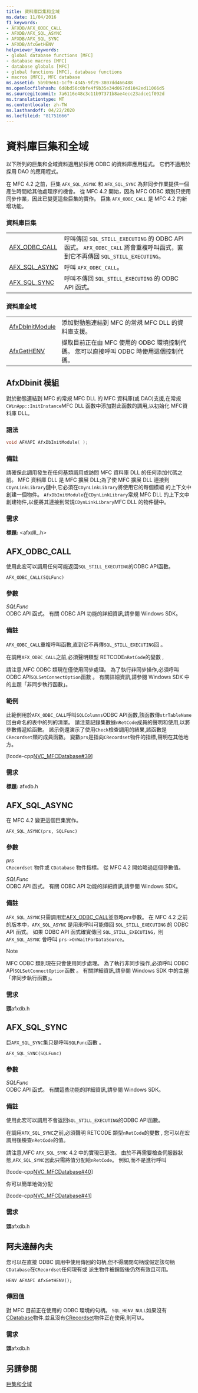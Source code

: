 ```yaml
---
title: 資料庫巨集和全域
ms.date: 11/04/2016
f1_keywords:
- AFXDB/AFX_ODBC_CALL
- AFXDB/AFX_SQL_ASYNC
- AFXDB/AFX_SQL_SYNC
- AFXDB/AfxGetHENV
helpviewer_keywords:
- global database functions [MFC]
- database macros [MFC]
- database globals [MFC]
- global functions [MFC], database functions
- macros [MFC], MFC database
ms.assetid: 5b9b9e61-1cf9-4345-9f29-3807dd466488
ms.openlocfilehash: 6d8bd56c0bfe4f9b35e34d067dd1042ed11066d5
ms.sourcegitcommit: 7a6116e48c3c11b97371b8ae4ecc23adce1f092d
ms.translationtype: MT
ms.contentlocale: zh-TW
ms.lasthandoff: 04/22/2020
ms.locfileid: "81751666"
---
```

# <a name="database-macros-and-globals"></a>資料庫巨集和全域

以下所列的巨集和全域資料適用於採用 ODBC 的資料庫應用程式。 它們不適用於採用 DAO 的應用程式。

在 MFC 4.2 之前，巨集 `AFX_SQL_ASYNC` 和 `AFX_SQL_SYNC` 為非同步作業提供一個產生時間給其他處理序的機會。 從 MFC 4.2 開始，因為 MFC ODBC 類別只使用同步作業，因此已變更這些巨集的實作。 巨集 `AFX_ODBC_CALL` 是 MFC 4.2 的新增功能。

### <a name="database-macros"></a>資料庫巨集

|||
|-|-|
|[AFX_ODBC_CALL](#afx_odbc_call)|呼叫傳回 `SQL_STILL_EXECUTING` 的 ODBC API 函式。 `AFX_ODBC_CALL` 將會重複呼叫函式，直到它不再傳回 `SQL_STILL_EXECUTING`。|
|[AFX_SQL_ASYNC](#afx_sql_async)|呼叫 `AFX_ODBC_CALL`。|
|[AFX_SQL_SYNC](#afx_sql_sync)|呼叫不傳回 `SQL_STILL_EXECUTING` 的 ODBC API 函式。|

### <a name="database-globals"></a>資料庫全域

|||
|-|-|
|[AfxDbInitModule](#afxdbinitmodule)|添加對動態連結到 MFC 的常規 MFC DLL 的資料庫支援。|
|[AfxGetHENV](#afxgethenv)|擷取目前正在由 MFC 使用的 ODBC 環境控制代碼。 您可以直接呼叫 ODBC 時使用這個控制代碼。|

## <a name="afxdbinitmodule"></a><a name="afxdbinitmodule"></a>AfxDbinit 模組

對於動態連結到 MFC 的常規 MFC DLL 的 MFC 資料庫(或 DAO)支援,在常規`CWinApp::InitInstance`MFC DLL 函數中添加對此函數的調用,以初始化 MFC資料庫 DLL。

### <a name="syntax"></a>語法

```cpp
void AFXAPI AfxDbInitModule( );
```

### <a name="remarks"></a>備註

請確保此調用發生在任何基類調用或訪問 MFC 資料庫 DLL 的任何添加代碼之前。 MFC 資料庫 DLL 是 MFC 擴展 DLL;為了使 MFC 擴展 DLL 連接到`CDynLinkLibrary`鏈中,它必須在`CDynLinkLibrary`將使用它的每個模組 的上下文中創建一個物件。 `AfxDbInitModule`在`CDynLinkLibrary`常規 MFC DLL 的上下文中創建物件,以便將其連接到常規`CDynLinkLibrary`MFC DLL 的物件鏈中。

### <a name="requirements"></a>需求

**標題:** \<afxdll_.h>

## <a name="afx_odbc_call"></a><a name="afx_odbc_call"></a>AFX_ODBC_CALL

使用此宏可以調用任何可能返回`SQL_STILL_EXECUTING`的ODBC API函數。

```
AFX_ODBC_CALL(SQLFunc)
```

### <a name="parameters"></a>參數

*SQLFunc*<br/>
ODBC API 函式。 有關 ODBC API 功能的詳細資訊,請參閱 Windows SDK。

### <a name="remarks"></a>備註

`AFX_ODBC_CALL`重複呼叫函數,直到它不再傳`SQL_STILL_EXECUTING`回 。

在調用`AFX_ODBC_CALL`之前,必須聲明類型 RETCODE`nRetCode`的變數 ,

請注意,MFC ODBC 類現在僅使用同步處理。 為了執行非同步操作,必須呼叫 ODBC API`SQLSetConnectOption`函數 。 有關詳細資訊,請參閱 Windows SDK 中的主題「非同步執行函數」。

### <a name="example"></a>範例

此範例用於`AFX_ODBC_CALL`呼叫`SQLColumns`ODBC API函數,該函數傳`strTableName`回由命名的表中的列的清單。 請注意記錄集數據`nRetCode`成員的聲明和使用,以將參數傳遞給函數。 該示例還演示了使用`Check`檢查調用的結果,該函數是`CRecordset`類的成員函數。 變數`prs`是指向`CRecordset`物件的指標,聲明在其他地方。

[!code-cpp[NVC_MFCDatabase#39](../../mfc/codesnippet/cpp/database-macros-and-globals_1.cpp)]

### <a name="requirements"></a>需求

**標題:** afxdb.h

## <a name="afx_sql_async"></a><a name="afx_sql_async"></a>AFX_SQL_ASYNC

在 MFC 4.2 變更這個巨集實作。

```
AFX_SQL_ASYNC(prs, SQLFunc)
```

### <a name="parameters"></a>參數

*prs*<br/>
`CRecordset` 物件或 `CDatabase` 物件指標。 從 MFC 4.2 開始略過這個參數值。

*SQLFunc*<br/>
ODBC API 函式。 有關 ODBC API 功能的詳細資訊,請參閱 Windows SDK。

### <a name="remarks"></a>備註

`AFX_SQL_ASYNC`只需調用宏[AFX_ODBC_CALL](#afx_odbc_call)並忽略*prs*參數。 在 MFC 4.2 之前的版本中，`AFX_SQL_ASYNC` 是用來呼叫可能傳回 `SQL_STILL_EXECUTING` 的 ODBC API 函式。 如果 ODBC API 函式確實傳回 `SQL_STILL_EXECUTING`，則 `AFX_SQL_ASYNC` 會呼叫 `prs->OnWaitForDataSource`。

> [!NOTE]
> MFC ODBC 類別現在只會使用同步處理。 為了執行非同步操作,必須呼叫 ODBC API`SQLSetConnectOption`函數 。 有關詳細資訊,請參閱 Windows SDK 中的主題「非同步執行函數」。

### <a name="requirements"></a>需求

  **頭**afxdb.h

## <a name="afx_sql_sync"></a><a name="afx_sql_sync"></a>AFX_SQL_SYNC

巨`AFX_SQL_SYNC`集只是呼叫`SQLFunc`函數 。

```
AFX_SQL_SYNC(SQLFunc)
```

### <a name="parameters"></a>參數

*SQLFunc*<br/>
ODBC API 函式。 有關這些功能的詳細資訊,請參閱 Windows SDK。

### <a name="remarks"></a>備註

使用此宏可以調用不會返回`SQL_STILL_EXECUTING`的ODBC API函數。

在調用`AFX_SQL_SYNC`之前,必須聲明 RETCODE 類型`nRetCode`的變數 , 您可以在宏調用後檢查`nRetCode`的值。

請注意,MFC `AFX_SQL_SYNC` 4.2 中的實現已更改。 由於不再需要檢查伺服器狀態,`AFX_SQL_SYNC`因此只需將值分配給`nRetCode`。 例如,而不是進行呼叫

[!code-cpp[NVC_MFCDatabase#40](../../mfc/codesnippet/cpp/database-macros-and-globals_2.cpp)]

你可以簡單地做分配

[!code-cpp[NVC_MFCDatabase#41](../../mfc/codesnippet/cpp/database-macros-and-globals_3.cpp)]

### <a name="requirements"></a>需求

  **頭**afxdb.h

## <a name="afxgethenv"></a><a name="afxgethenv"></a>阿夫達赫內夫

您可以在直接 ODBC 調用中使用傳回的句柄,但不得關閉句柄或假定該句柄`CDatabase`在`CRecordset`任何現有或 派生物件被銷毀後仍然有效且可用。

```
HENV AFXAPI AfxGetHENV();
```

### <a name="return-value"></a>傳回值

對 MFC 目前正在使用的 ODBC 環境的句柄。 `SQL_HENV_NULL`如果沒有[CDatabase](../../mfc/reference/cdatabase-class.md)物件,並且沒有[CRecordset](../../mfc/reference/crecordset-class.md)物件正在使用,則可以。

### <a name="requirements"></a>需求

  **頭**afxdb.h

## <a name="see-also"></a>另請參閱

[巨集和全域](../../mfc/reference/mfc-macros-and-globals.md)
